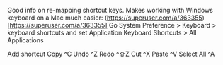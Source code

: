 Good info on re-mapping shortcut keys. Makes working with Windows keyboard on a Mac much easier:
(https://superuser.com/a/363355)[https://superuser.com/a/363355]
Go System Preference > Keyboard > keyboard shortcuts and set Application Keyboard Shortcuts > All Applications

Add shortcut
Copy ^C
Undo ^Z
Redo ^⇧Z
Cut ^X
Paste ^V
Select All ^A
